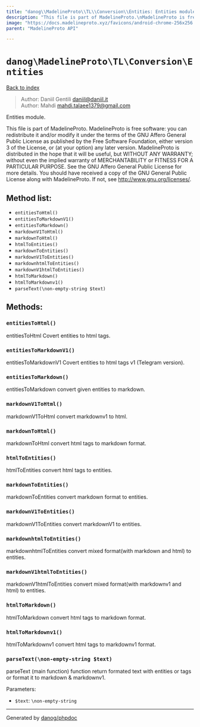 ```yaml
---
title: "danog\\MadelineProto\\TL\\Conversion\\Entities: Entities module."
description: "This file is part of MadelineProto.\nMadelineProto is free software: you can redistribute it and/or modify it under the terms of the GNU Affero General Public License as published by the Free Software Foundation, either version 3 of the License, or (at your option) any later version.\nMadelineProto is distributed in the hope that it will be useful, but WITHOUT ANY WARRANTY; without even the implied warranty of MERCHANTABILITY or FITNESS FOR A PARTICULAR PURPOSE.\nSee the GNU Affero General Public License for more details.\nYou should have received a copy of the GNU General Public License along with MadelineProto.\nIf not, see <http://www.gnu.org/licenses/>."
image: "https://docs.madelineproto.xyz/favicons/android-chrome-256x256.png"
parent: "MadelineProto API"

---
```

# `danog\MadelineProto\TL\Conversion\Entities`
[Back to index](../../../../index.html)

> Author: Daniil Gentili <daniil@daniil.it>  
> Author: Mahdi <mahdi.talaee1379@gmail.com>  
  

Entities module.  

This file is part of MadelineProto.
MadelineProto is free software: you can redistribute it and/or modify it under the terms of the GNU Affero General Public License as published by the Free Software Foundation, either version 3 of the License, or (at your option) any later version.
MadelineProto is distributed in the hope that it will be useful, but WITHOUT ANY WARRANTY; without even the implied warranty of MERCHANTABILITY or FITNESS FOR A PARTICULAR PURPOSE.
See the GNU Affero General Public License for more details.
You should have received a copy of the GNU General Public License along with MadelineProto.
If not, see <http://www.gnu.org/licenses/>.


## Method list:
* `entitiesToHtml()`
* `entitiesToMarkdownV1()`
* `entitiesToMarkdown()`
* `markdownV1ToHtml()`
* `markdownToHtml()`
* `htmlToEntities()`
* `markdownToEntities()`
* `markdownV1ToEntities()`
* `markdownhtmlToEntities()`
* `markdownV1htmlToEntities()`
* `htmlToMarkdown()`
* `htmlToMarkdownv1()`
* `parseText(\non-empty-string $text)`

## Methods:
### `entitiesToHtml()`

entitiesToHtml
Covert entities to html tags.



### `entitiesToMarkdownV1()`

entitiesToMarkdownV1
Covert entities to html tags v1 (Telegram version).



### `entitiesToMarkdown()`

entitiesToMarkdown
convert given entities to markdown.



### `markdownV1ToHtml()`

markdownV1ToHtml
convert markdownv1 to html.



### `markdownToHtml()`

markdownToHtml
convert html tags to markdown format.



### `htmlToEntities()`

htmlToEntities
convert html tags to entities.



### `markdownToEntities()`

markdownToEntities
convert markdown format to entities.



### `markdownV1ToEntities()`

markdownV1ToEntities
convert markdownV1 to entities.



### `markdownhtmlToEntities()`

markdownhtmlToEntities
convert mixed format(with markdown and html) to entities.



### `markdownV1htmlToEntities()`

markdownV1htmlToEntities
convert mixed format(with markdownv1 and html) to entities.



### `htmlToMarkdown()`

htmlToMarkdown
convert html tags to markdown format.



### `htmlToMarkdownv1()`

htmlToMarkdownv1
convert html tags to markdownv1 format.



### `parseText(\non-empty-string $text)`

parseText (main function)
function return formated text with entities or tags or format it to markdown & markdownv1.


Parameters:

* `$text`: `\non-empty-string`   



---
Generated by [danog/phpdoc](https://phpdoc.daniil.it)
